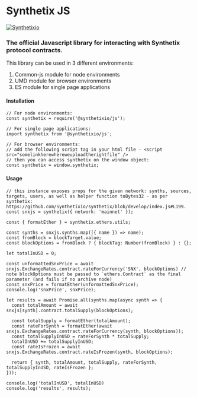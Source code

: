 Synthetix JS 
======

[![Synthetixio](https://circleci.com/gh/Synthetixio/js.svg?style=svg)](https://github.com/Synthetixio/js)

### The official Javascript library for interacting with Synthetix protocol contracts. 

This library can be used in 3 different environments:
  1. Common-js module for node environments
  2. UMD module for browser environments
  3. ES module for single page applications

#### Installation

```
// For node environments:
const synthetix = require('@synthetixio/js');

// For single page applications:
import synthetix from '@synthetixio/js';

// For browser environments:
// add the following script tag in your html file - <script src="somelinkherewhereweuploadtherightfile" />
// then you can access synthetix on the window object:
const synthetix = window.synthetix;
```

#### Usage

```
// this instance exposes props for the given network: synths, sources, targets, users, as well as helper function toBytes32 - as per synthetix: https://github.com/Synthetixio/synthetix/blob/develop/index.js#L199.
const snxjs = synthetix({ network: 'mainnet' });

const { formatEther } = synthetix.ethers.utils;

const synths = snxjs.synths.map(({ name }) => name);
const fromBlock = blockTarget.value;
const blockOptions = fromBlock ? { blockTag: Number(fromBlock) } : {};

let totalInUSD = 0;

const unformattedSnxPrice = await snxjs.ExchangeRates.contract.rateForCurrency('SNX', blockOptions) // note blockOptions must be passed to `ethers.Contract` as the final parameter (and fails if no archive node)
const snxPrice = formatEther(unformattedSnxPrice);
console.log('snxPrice', snxPrice);

let results = await Promise.all(synths.map(async synth => {
  const totalAmount = await snxjs[synth].contract.totalSupply(blockOptions);

  const totalSupply = formatEther(totalAmount);
  const rateForSynth = formatEther(await snxjs.ExchangeRates.contract.rateForCurrency(synth, blockOptions));
  const totalSupplyInUSD = rateForSynth * totalSupply;
  totalInUSD += totalSupplyInUSD;
  const rateIsFrozen = await snxjs.ExchangeRates.contract.rateIsFrozen(synth, blockOptions);

  return { synth, totalAmount, totalSupply, rateForSynth, totalSupplyInUSD, rateIsFrozen };
}));

console.log('totalInUSD', totalInUSD)
console.log('results', results);
```
